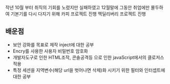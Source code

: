 작년 10월 부터 취직의 기회를 노렸지만 실패하였고 12월말에 그동안 취업에만 몰두하여 기본기를 다시 다지기 위해 카피 프로젝트 진행 맥딜리버리 프로젝트 진행

## 배운점
- 보안 강화를 목표로 제작 inject에 대한 공부
- Encry를 사용한 사용자 비밀번호 암호화
- 개발자도구로 인한 HTML조작, 콘솔공격등 으로 인한 javaScript에서의 클로저스 적용
- 특정 세션을 지역변수(해당 url을 벗어나면 삭제)화 시키기 위한 필터와 인터셉트에 대한 공부 


